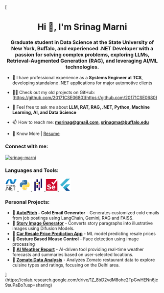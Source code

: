 [<h1 align="center">Hi 👋, I'm Srinag Marni</h1>
<h3 align="center">Graduate student in Data Science at the State University of New York, Buffalo, and experienced .NET Developer with a passion for solving complex problems, exploring LLMs, Retrieval-Augmented Generation (RAG), and leveraging AI/ML technologies.</h3>

  
- 💼 I have professional experience as a **Systems Engineer at TCS**, developing standalone .NET applications for major automotive clients
  
- 👨‍💻 Check out my old projects on GitHub: [https://github.com/20171CSE0680](https://github.com/20171CSE0680)

- 💬 Feel free to ask me about **LLM, RAT, RAG, .NET, Python, Machine Learning, AI, and Data Science**

- 📫 How to reach me: **msrinag@gmail.com, srinagma@buffalo.edu**

- 🌟 Know More | <a href="https://drive.google.com/file/d/1ThOTlbARmXcL6apmDF-jB6F3k49bYYaa/view?usp=sharing">Resume</a>

<h3 align="left">Connect with me:</h3>
<p align="left">
  <a href="https://linkedin.com/in/srinag-marni" target="blank">
    <img align="center" src="https://raw.githubusercontent.com/rahuldkjain/github-profile-readme-generator/master/src/images/icons/Social/linked-in-alt.svg" alt="srinag-marni" height="30" width="40" />
  </a>
</p>

<h3 align="left">Languages and Tools:</h3>
<p align="left">
  <a href="https://dotnet.microsoft.com/" target="_blank" rel="noreferrer">
    <img src="https://raw.githubusercontent.com/devicons/devicon/master/icons/dot-net/dot-net-original-wordmark.svg" alt="dotnet" width="40" height="40"/>
  </a> 
  <a href="https://www.python.org" target="_blank" rel="noreferrer">
    <img src="https://raw.githubusercontent.com/devicons/devicon/master/icons/python/python-original.svg" alt="python" width="40" height="40"/>
  </a>
  <a href="https://pandas.pydata.org/" target="_blank" rel="noreferrer">
    <img src="https://raw.githubusercontent.com/devicons/devicon/2ae2a900d2f041da66e950e4d48052658d850630/icons/pandas/pandas-original.svg" alt="pandas" width="40" height="40"/>
  </a> 
  <a href="https://www.selenium.dev/" target="_blank" rel="noreferrer">
    <img src="https://raw.githubusercontent.com/devicons/devicon/master/icons/selenium/selenium-original.svg" alt="selenium" width="40" height="40"/>
  </a>
  <a href="https://flutter.dev/" target="_blank" rel="noreferrer">
    <img src="https://raw.githubusercontent.com/devicons/devicon/master/icons/flutter/flutter-original.svg" alt="flutter" width="40" height="40"/>
  </a>
</p>

<h3 align="left">Personal Projects:</h3>
<ul>
  <li>🔧 <strong><a href="https://github.com/msrinag/AutoPitch">AutoPitch</a> - Cold Email Generator</strong> - Generates customized cold emails from job postings using LangChain, Gemini, RAG and FAISS.</li>
  <li>🔧 <strong><a href="https://colab.research.google.com/drive/14o50hfO4eGWL47h2B4W_yUejPf_4fSYd?usp=sharing">Story Image Generator</a></strong> - Converts story paragraphs into illustrative images using Difusion Models.</li>
  <li>🔧 <strong><a href="https://pricemaster.streamlit.app/">Car Resale Price Prediction App</a></strong> - ML model predicting resale prices</li>
  <li>🔧 <strong>Gesture Based Mouse Control</strong> - Face detection using image processing</li>
  <li>🔧 <strong><a href="https://colab.research.google.com/drive/1Z_8bD2vdM8ohc2TpGwHENn6jc9suPaBo?usp=sharing">AI Weather Report</a></strong> - AI-driven tool providing real-time weather forecasts and summaries based on user-selected locations.</li>
  <li>🔧 <strong><a href="https://20171cse0680.github.io/dv/">Zomato Data Analysis</a></strong> - Analyzes Zomato restaurant data to explore cuisine types and ratings, focusing on the Delhi area.</li>

</ul>
](https://colab.research.google.com/drive/1Z_8bD2vdM8ohc2TpGwHENn6jc9suPaBo?usp=sharing)

